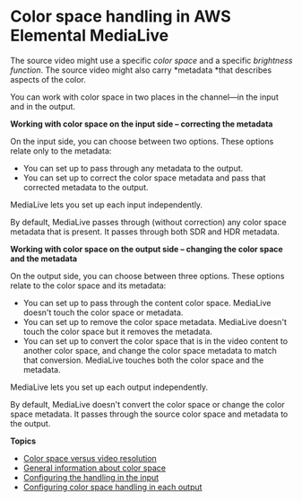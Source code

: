 # Color space handling in AWS Elemental MediaLive<a name="color-space"></a>

The source video might use a specific *color space* and a specific *brightness function*\. The source video might also carry *metadata *that describes aspects of the color\.

You can work with color space in two places in the channel—in the input and in the output\.

**Working with color space on the input side – correcting the metadata**

On the input side, you can choose between two options\. These options relate only to the metadata:
+ You can set up to pass through any metadata to the output\.
+ You can set up to correct the color space metadata and pass that corrected metadata to the output\. 

MediaLive lets you set up each input independently\.

By default, MediaLive passes through \(without correction\) any color space metadata that is present\. It passes through both SDR and HDR metadata\. 

**Working with color space on the output side – changing the color space and the metadata**

On the output side, you can choose between three options\. These options relate to the color space and its metadata:
+ You can set up to pass through the content color space\. MediaLive doesn't touch the color space or metadata\.
+ You can set up to remove the color space metadata\. MediaLive doesn't touch the color space but it removes the metadata\.
+ You can set up to convert the color space that is in the video content to another color space, and change the color space metadata to match that conversion\. MediaLive touches both the color space and the metadata\.

MediaLive lets you set up each output independently\.

By default, MediaLive doesn't convert the color space or change the color space metadata\. It passes through the source color space and metadata to the output\.

**Topics**
+ [Color space versus video resolution](color-space-vs-resolution.md)
+ [General information about color space](about-color-metadata.md)
+ [Configuring the handling in the input](input-handling.md)
+ [Configuring color space handling in each output](output-handling.md)